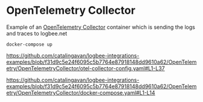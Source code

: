 # OpenTelemetry Collector

Example of an [OpenTelemetry Collector](https://opentelemetry.io/docs/collector/) container which is sending the logs and traces to logbee.net

```
docker-compose up
```

https://github.com/catalingavan/logbee-integrations-examples/blob/f31d9c5e24f6095c5b7764e87918148dd9610a62/OpenTelemetry/OpenTelemetryCollector/otel-collector-config.yaml#L1-L37

https://github.com/catalingavan/logbee-integrations-examples/blob/f31d9c5e24f6095c5b7764e87918148dd9610a62/OpenTelemetry/OpenTelemetryCollector/docker-compose.yaml#L1-L14
